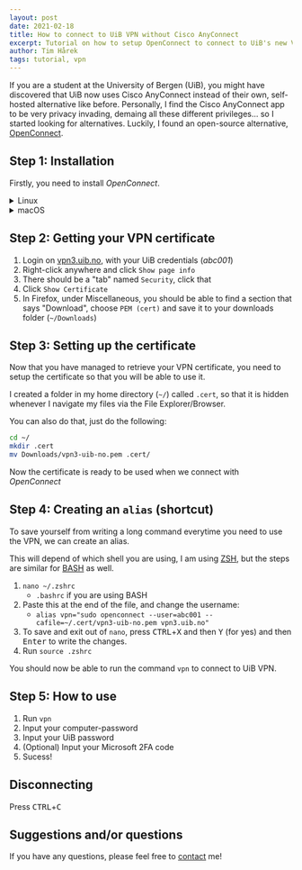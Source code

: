 ```yaml
---
layout: post
date: 2021-02-18 
title: How to connect to UiB VPN without Cisco AnyConnect 
excerpt: Tutorial on how to setup OpenConnect to connect to UiB's new VPN 
author: Tim Hårek
tags: tutorial, vpn
---
```

If you are a student at the University of Bergen (UiB), you might have discovered that UiB now uses Cisco AnyConnect instead of their own, self-hosted alternative like before. Personally, I find the Cisco AnyConnect app to be very privacy invading, demaing all these different privileges... so I started looking for alternatives. Luckily, I found an open-source alternative, [OpenConnect](https://gitlab.com/openconnect/openconnect).

## Step 1: Installation
Firstly, you need to install _OpenConnect_.
<details>
    <summary>Linux</summary>
    <div class="language-plaintext highlighter-rouge"><div class="highlight"><pre class="highlight"><code>sudo apt update
sudo apt install openconnect
</code></pre></div></div>
</details>
<details>
    <summary>macOS</summary>
    <div class="language-plaintext highlighter-rouge"><div class="highlight"><pre class="highlight"><code>brew install openconnect
</code></pre></div></div>
</details>

## Step 2: Getting your VPN certificate
1. Login on [vpn3.uib.no](https://vpn3.uib.no), with your UiB credentials (_abc001_)
2. Right-click anywhere and click `Show page info`
3. There should be a "tab" named `Security`, click that
4. Click `Show Certificate`
5. In Firefox, under Miscellaneous,  you should be able to find a section that says "Download", choose `PEM (cert)` and save it to your downloads folder (`~/Downloads`)

## Step 3: Setting up the certificate
Now that you have managed to retrieve your VPN certificate, you need to setup the certificate so that you will be able to use it.

I created a folder in my home directory (`~/`) called `.cert`, so that it is hidden whenever I navigate my files via the File Explorer/Browser.

You can also do that, just do the following:
```sh
cd ~/
mkdir .cert
mv Downloads/vpn3-uib-no.pem .cert/
```

Now the certificate is ready to be used when we connect with _OpenConnect_

## Step 4: Creating an `alias` (shortcut)
To save yourself from writing a long command everytime you need to use the VPN, we can create an alias.

This will depend of which shell you are using, I am using [ZSH](https://www.zsh.org/), but the steps are similar for [BASH](https://tiswww.case.edu/php/chet/bash/bashtop.html) as well.

1. `nano ~/.zshrc` 
    - `.bashrc` if you are using BASH
2. Paste this at the end of the file, and change the username: 
    - `alias vpn="sudo openconnect --user=abc001 --cafile=~/.cert/vpn3-uib-no.pem vpn3.uib.no"`
3. To save and exit out of `nano`, press <kbd>CTRL</kbd>+<kbd>X</kbd> and then <kbd>Y</kbd> (for yes) and then <kbd>Enter</kbd> to write the changes.
4. Run `source .zshrc`

You should now be able to run the command `vpn` to connect to UiB VPN.

## Step 5: How to use
1. Run `vpn`
2. Input your computer-password
3. Input your UiB password
4. (Optional) Input your Microsoft 2FA code
5. Sucess!

## Disconnecting
Press <kbd>CTRL</kbd>+<kbd>C</kbd>

## Suggestions and/or questions
If you have any questions, please feel free to [contact](/contact) me!
